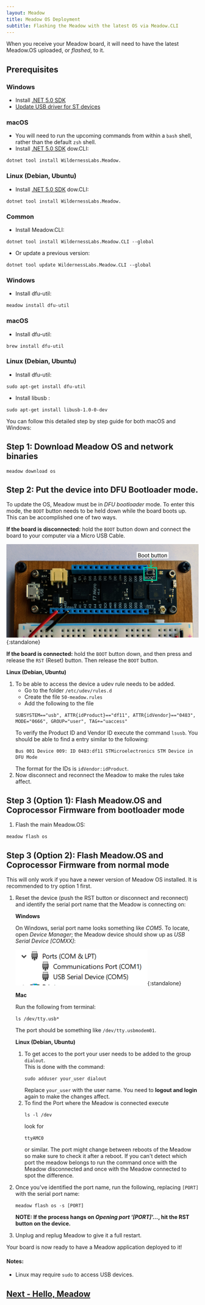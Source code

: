 ```yaml
---
layout: Meadow
title: Meadow OS Deployment
subtitle: Flashing the Meadow with the latest OS via Meadow.CLI
---
```


When you receive your Meadow board, it will need to have the latest Meadow.OS uploaded, or _flashed_, to it.

## Prerequisites

### Windows
* Install [.NET 5.0 SDK](https://dotnet.microsoft.com/download)
* [Update USB driver for ST devices](/Meadow/Getting_Started/Update_USB_Driver/)

### macOS
* You will need to run the upcoming commands from within a `bash` shell, rather than the default `zsh` shell.
* Install [.NET 5.0 SDK](https://dotnet.microsoft.com/download)
dow.CLI:
```
dotnet tool install WildernessLabs.Meadow.
```

### Linux (Debian, Ubuntu)
* Install [.NET 5.0 SDK](https://dotnet.microsoft.com/download)
dow.CLI:
```
dotnet tool install WildernessLabs.Meadow.
```


### Common
* Install Meadow.CLI:

```
dotnet tool install WildernessLabs.Meadow.CLI --global
```

* Or update a previous version:

```
dotnet tool update WildernessLabs.Meadow.CLI --global
```


### Windows
* Install dfu-util:
```
meadow install dfu-util
```

### macOS
* Install dfu-util:
```
brew install dfu-util
```

### Linux (Debian, Ubuntu)
* Install dfu-util:
```
sudo apt-get install dfu-util
```

* Install libusb :
```
sudo apt-get install libusb-1.0-0-dev
```

You can follow this detailed step by step guide for both macOS and Windows:

## Step 1: Download Meadow OS and network binaries

```
meadow download os
```

## Step 2: Put the device into DFU Bootloader mode.

To update the OS, Meadow must be in _DFU bootloader_ mode. To enter this mode, the `BOOT` button needs to be held down while the board boots up. This can be accomplished one of two ways.

**If the board is disconnected:** hold the `BOOT` button down and connect the board to your computer via a Micro USB Cable.

![Primary USB port](./primary_usb.png){:standalone}

**If the board is connected:** hold the `BOOT` button down, and then press and release the `RST` (Reset) button. Then release the `BOOT` button. 

**Linux (Debian, Ubuntu)** 
1. To be able to access the device a udev rule needs to be added.  
    + Go to the folder `/etc/udev/rules.d`
    + Create the file `50-meadow.rules`
    + Add the following to the file  
    ```
    SUBSYSTEM=="usb", ATTR{idProduct}=="df11", ATTR{idVendor}=="0483", MODE="0666", GROUP="user", TAG+="uaccess"
    ```
    To verify the Product ID and Vendor ID execute the command `lsusb`. You should be able to find a entry similar to the following:
    ```
    Bus 001 Device 009: ID 0483:df11 STMicroelectronics STM Device in DFU Mode
    ```
    The format for the IDs is `idVendor:idProduct`.
2. Now disconnect and reconnect the Meadow to make the rules take affect.

## Step 3 (Option 1): Flash Meadow.OS and Coprocessor Firmware from bootloader mode

1. Flash the main Meadow.OS:
```
meadow flash os
```

## Step 3 (Option 2): Flash Meadow.OS and Coprocessor Firmware from normal mode

This will only work if you have a newer version of Meadow OS installed. It is recommended to try option 1 first.

1. Reset the device (push the RST button or disconnect and reconnect) and identify the serial port name that the Meadow is connecting on:

    **Windows**
   
    On Windows, serial port name looks something like *COM5*. To locate, open *Device Manager*; the Meadow device should show up as *USB Serial Device [COMXX]*:  
  
    ![DeviceManagerPort](./ports.png){:standalone} 

    **Mac**

    Run the following from terminal:
    
    ```
    ls /dev/tty.usb*
    ```
    The port should be something like `/dev/tty.usbmodem01`.

    **Linux (Debian, Ubuntu)** 
    1. To get acces to the port your user needs to be added to the group `dialout`.  
        This is done with the command:
        ```
        sudo adduser your_user dialout
        ```
        Replace `your_user` with the user name. You need to **logout and login** again to make the changes affect.
    2. To find the Port where the Meadow is connected execute 
        ```
        ls -l /dev
        ```  
        look for 
        ```
        ttyAMC0
        ```
        or similar. The port might change between reboots of the Meadow so make sure to check it after a reboot. If you can't detect which port the meadow belongs to run the command once with the Meadow disconnected and once with the Meadow connected to spot the difference.

2. Once you've identified the port name, run the following, replacing `[PORT]` with the serial port name:

    ```
    meadow flash os -s [PORT]
    ```

    **NOTE: If the process hangs on *Opening port '[PORT]'...*, hit the RST button on the device.**

3. Unplug and replug Meadow to give it a full restart.

Your board is now ready to have a Meadow application deployed to it!

#### Notes:

 * Linux may require `sudo` to access USB devices.

## [Next - Hello, Meadow](/Meadow/Getting_Started/Hello_World/)
